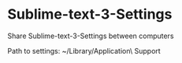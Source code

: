Sublime-text-3-Settings
=======================

Share Sublime-text-3-Settings between computers

Path to settings:
~/Library/Application\ Support
